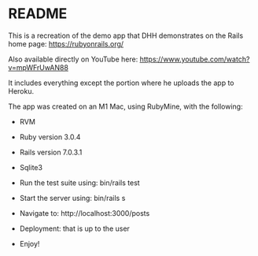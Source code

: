 # README

This is a recreation of the demo app that DHH demonstrates on the Rails home page: https://rubyonrails.org/

Also available directly on YouTube here: https://www.youtube.com/watch?v=mpWFrUwAN88

It includes everything except the portion where he uploads the app to Heroku.

The app was created on an M1 Mac, using RubyMine, with the following:

* RVM

* Ruby version 3.0.4

* Rails version 7.0.3.1

* Sqlite3

* Run the test suite using: bin/rails test

* Start the server using: bin/rails s

* Navigate to: http://localhost:3000/posts

* Deployment: that is up to the user

* Enjoy!
